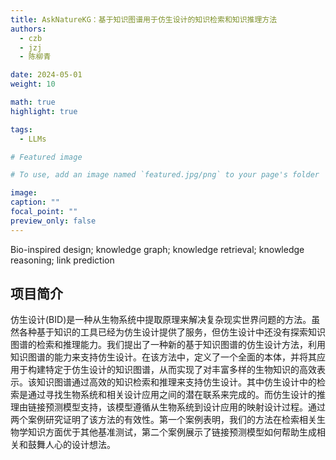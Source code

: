 ```yaml
---
title: AskNatureKG：基于知识图谱用于仿生设计的知识检索和知识推理方法
authors:
  - czb
  - jzj
  - 陈柳青

date: 2024-05-01
weight: 10

math: true
highlight: true

tags:
  - LLMs

# Featured image

# To use, add an image named `featured.jpg/png` to your page's folder

image:
caption: ""
focal_point: ""
preview_only: false
---
```


Bio-inspired design; knowledge graph; knowledge retrieval; knowledge reasoning; link prediction

<!--more-->

## 项目简介

仿生设计(BID)是一种从生物系统中提取原理来解决复杂现实世界问题的方法。虽然各种基于知识的工具已经为仿生设计提供了服务，但仿生设计中还没有探索知识图谱的检索和推理能力。我们提出了一种新的基于知识图谱的仿生设计方法，利用知识图谱的能力来支持仿生设计。在该方法中，定义了一个全面的本体，并将其应用于构建特定于仿生设计的知识图谱，从而实现了对丰富多样的生物知识的高效表示。该知识图谱通过高效的知识检索和推理来支持仿生设计。其中仿生设计中的检索是通过寻找生物系统和相关设计应用之间的潜在联系来完成的。而仿生设计的推理由链接预测模型支持，该模型遵循从生物系统到设计应用的映射设计过程。通过两个案例研究证明了该方法的有效性。第一个案例表明，我们的方法在检索相关生物学知识方面优于其他基准测试，第二个案例展示了链接预测模型如何帮助生成相关和鼓舞人心的设计想法。
